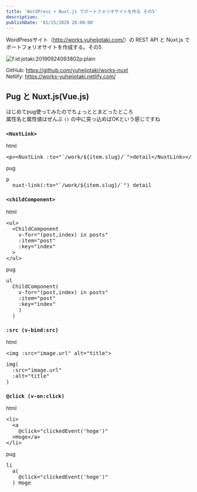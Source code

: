 ```yaml
---
title: 'WordPress + Nuxt.js でポートフォリオサイトを作る その5'
description: ''
publishDate: '01/15/2020 20:00:00'
---
```


<p>WordPressサイト（<a href="http://works.yuheijotaki.com/">http://works.yuheijotaki.com/</a>）の REST API と Nuxt.js でポートフォリオサイトを作成する。その5</p>

<p><span itemscope itemtype="http://schema.org/Photograph"><img src="/images/hatena/20190924093802.png" alt="f:id:jotaki:20190924093802p:plain" title="f:id:jotaki:20190924093802p:plain" class="hatena-fotolife" itemprop="image" /></span></p>

<p>GitHub: <a href="https://github.com/yuheijotaki/works-nuxt">https://github.com/yuheijotaki/works-nuxt</a><br/>
Netlify: <a href="https://works-yuheijotaki.netlify.com/">https://works-yuheijotaki.netlify.com/</a></p>

<h2>Pug と Nuxt.js(Vue.js)</h2>

<p>はじめてpug使ってみたのでちょっととまどったところ<br/>
属性名と属性値はぜんぶ <code>()</code> の中に突っ込めばOKという感じですね</p>

<h3><code>&lt;NuxtLink&gt;</code></h3>

<p>html</p>

<pre class="code lang-html" data-lang="html" data-unlink><span class="synIdentifier">&lt;</span><span class="synStatement">p</span><span class="synIdentifier">&gt;&lt;</span>NuxtLink<span class="synIdentifier"> :to=</span><span class="synConstant">&quot;`/work/${item.slug}/`&quot;</span><span class="synIdentifier">&gt;</span>detail<span class="synIdentifier">&lt;/</span>NuxtLink<span class="synIdentifier">&gt;&lt;/</span><span class="synStatement">p</span><span class="synIdentifier">&gt;</span>
</pre>

<p>pug</p>

<pre class="code lang-html" data-lang="html" data-unlink>p
  nuxt-link(:to=&quot;`/work/${item.slug}/`&quot;) detail
</pre>

<h3><code>&lt;childComponent&gt;</code></h3>

<p>html</p>

<pre class="code lang-html" data-lang="html" data-unlink><span class="synIdentifier">&lt;</span><span class="synStatement">ul</span><span class="synIdentifier">&gt;</span>
  <span class="synIdentifier">&lt;</span>ChildComponent
<span class="synIdentifier">    v-</span><span class="synType">for</span><span class="synIdentifier">=</span><span class="synConstant">&quot;(post,index) in posts&quot;</span>
<span class="synIdentifier">    :item=</span><span class="synConstant">&quot;post&quot;</span>
<span class="synIdentifier">    :key=</span><span class="synConstant">&quot;index&quot;</span>
<span class="synIdentifier">  &gt;</span>
<span class="synIdentifier">&lt;/</span><span class="synStatement">ul</span><span class="synIdentifier">&gt;</span>
</pre>

<p>pug</p>

<pre class="code lang-html" data-lang="html" data-unlink>ul
  ChildComponent(
    v-for=&quot;(post,index) in posts&quot;
    :item=&quot;post&quot;
    :key=&quot;index&quot;
    )
  )
</pre>

<h3><code>:src (v-bind:src)</code></h3>

<p>html</p>

<pre class="code lang-html" data-lang="html" data-unlink><span class="synIdentifier">&lt;</span><span class="synStatement">img</span><span class="synIdentifier"> :</span><span class="synType">src</span><span class="synIdentifier">=</span><span class="synConstant">&quot;image.url&quot;</span><span class="synIdentifier"> </span><span class="synType">alt</span><span class="synIdentifier">=</span><span class="synConstant">&quot;title&quot;</span><span class="synIdentifier">&gt;</span>
</pre>

<pre class="code lang-html" data-lang="html" data-unlink>img(
  :src=&quot;image.url&quot;
  :alt=&quot;title&quot;
)
</pre>

<h3><code>@click (v-on:click)</code></h3>

<p>html</p>

<pre class="code lang-html" data-lang="html" data-unlink><span class="synIdentifier">&lt;</span><span class="synStatement">li</span><span class="synIdentifier">&gt;</span>
  <span class="synIdentifier">&lt;</span><span class="synStatement">a</span>
<span class="synIdentifier">    @click=</span><span class="synConstant">&quot;clickedEvent('hoge')&quot;</span>
<span class="synIdentifier">  &gt;</span>Hoge<span class="synIdentifier">&lt;/</span><span class="synStatement">a</span><span class="synIdentifier">&gt;</span>
<span class="synIdentifier">&lt;/</span><span class="synStatement">li</span><span class="synIdentifier">&gt;</span>
</pre>

<p>pug</p>

<pre class="code lang-html" data-lang="html" data-unlink>li
  a(
    @click=&quot;clickedEvent('hoge')&quot;
  ) Hoge
</pre>
